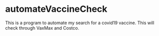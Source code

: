 # automateVaccineCheck

This is a program to automate my search for a covid19 vaccine. This will check through VaxMax and Costco.

